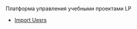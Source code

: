 Платформа управления учебными проектами LP

- [Import Uesrs](https://gitlab.infra.escalibre.net/garentii/platform/-/wikis/Supported-browsers)